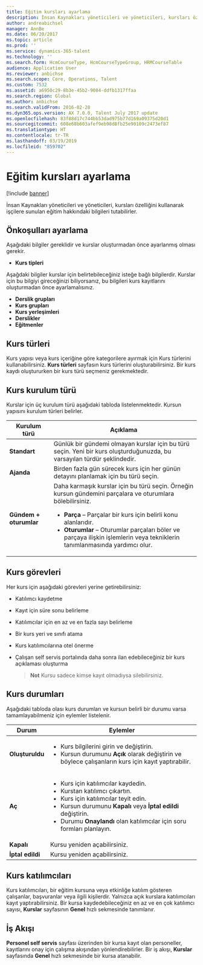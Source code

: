 ```yaml
---
title: Eğitim kursları ayarlama
description: İnsan Kaynakları yöneticileri ve yöneticileri, kursları özelliğini kullanarak işçilere sunulan eğitim hakkındaki bilgileri tutabilirler.
author: andreabichsel
manager: AnnBe
ms.date: 06/20/2017
ms.topic: article
ms.prod: ''
ms.service: dynamics-365-talent
ms.technology: ''
ms.search.form: HcmCourseType, HcmCourseTypeGroup, HRMCourseTable
audience: Application User
ms.reviewer: anbichse
ms.search.scope: Core, Operations, Talent
ms.custom: 7532
ms.assetid: a6950c29-8b3e-45b2-9084-ddfb1317ffaa
ms.search.region: Global
ms.author: anbichse
ms.search.validFrom: 2016-02-28
ms.dyn365.ops.version: AX 7.0.0, Talent July 2017 update
ms.openlocfilehash: 83f88d17c744bb53dad975b77d169a09375d20d1
ms.sourcegitcommit: 608e68b603afef9eb98d8fb25e90109c2473ef87
ms.translationtype: HT
ms.contentlocale: tr-TR
ms.lasthandoff: 03/19/2019
ms.locfileid: "859702"
---
```

# <a name="set-up-training-courses"></a>Eğitim kursları ayarlama

[!include [banner](includes/banner.md)]

İnsan Kaynakları yöneticileri ve yöneticileri, kursları özelliğini kullanarak işçilere sunulan eğitim hakkındaki bilgileri tutabilirler.

 <a name="set-up-prerequisites"></a>Önkoşulları ayarlama
---------------------

Aşağıdaki bilgiler gereklidir ve kurslar oluşturmadan önce ayarlanmış olması gerekir.
-   **Kurs tipleri**

Aşağdaki bilgiler kurslar için belirtebileceğiniz isteğe bağlı bilgilerdir. Kurslar için bu bilgiyi gireceğinizi biliyorsanız, bu bilgileri kurs kayıtlarını oluşturmadan önce ayarlamalısınız.
-   **Derslik grupları**
-   **Kurs grupları**
-   **Kurs yerleşimleri**
-   **Derslikler**
-   **Eğitmenler**

## <a name="course-types"></a>Kurs türleri
Kurs yapısı veya kurs içeriğine göre kategorilere ayırmak için Kurs türlerini kullanabilirsiniz. **Kurs türleri** sayfasın kurs türlerini oluşturabilirsiniz. Bir kurs kaydı oluştururken bir kurs türü seçmeniz gerekmektedir.

## <a name="course-setup-type"></a> Kurs kurulum türü
Kurslar için üç kurulum türü aşağıdaki tabloda listelenmektedir. Kursun yapısını kurulum türleri belirler.

<table>
<thead>
<tr class="header">
<th>Kurulum türü</th>
<th>Açıklama</th>
</tr>
</thead>
<tbody>
<tr class="odd">
<td><strong>Standart</strong></td>
<td>Günlük bir gündemi olmayan kurslar için bu türü seçin. Yeni bir kurs oluşturduğunuzda, bu varsayılan türdür şeklindedir.</td>
</tr>
<tr class="even">
<td><strong>Ajanda</strong></td>
<td>Birden fazla gün sürecek kurs için her günün detayını planlamak için bu türü seçin.</td>
</tr>
<tr class="odd">
<td><strong>Gündem + oturumlar</strong></td>
<td>Daha karmaşık kurslar için bu türü seçin. Örneğin kursun gündemini parçalara ve oturumlara bölebilirsiniz.
<ul>
<li><strong>Parça</strong> – Parçalar bir kurs için belirli konu alanlarıdır.</li>
<li><strong>Oturumlar</strong> – Oturumlar parçaları böler ve parçaya ilişkin işlemlerin veya tekniklerin tanımlanmasında yardımcı olur.</li>
</ul></td>
</tr>
</tbody>
</table>

## <a name="course-tasks"></a> Kurs görevleri
Her kurs için aşağıdaki görevleri yerine getirebilirsiniz:
- Katılımcı kaydetme
- Kayıt için süre sonu belirleme
- Katılımcılar için en az ve en fazla sayı belirleme
- Bir kurs yeri ve sınıfı atama
- Kurs katılımcılarına otel önerme
- Çalışan self servis portalında daha sonra ilan edebileceğiniz bir kurs açıklaması oluşturma

  >**Not** Kursu sadece kimse kayıt olmadıysa silebilirsiniz. 

## <a name="course-statuses"></a>Kurs durumları
Aşağıdaki tabloda olası kurs durumları ve kursun belirli bir durumu varsa tamamlayabilmeniz için eylemler listelenir.

<table>
<thead>
<tr class="header">
<th>Durum</th>
<th>Eylemler</th>
</tr>
</thead>
<tbody>
<tr class="odd">
<td><strong>Oluşturuldu</strong></td>
<td><ul>
<li>Kurs bilgilerini girin ve değiştirin.</li>
<li>Kursun durumunu <strong>Açık</strong> olarak değiştirin ve böylece çalışanların kurs için kayıt yaptırabilir.</li>
</ul></td>
</tr>
<tr class="even">
<td><strong>Aç</strong></td>
<td><ul>
<li>Kurs için katılımcılar kaydedin.</li>
<li>Kurstan katılımcı çıkartın.</li>
<li>Kurs için katılımcılar teyit edin.</li>
<li>Kursun durumunu <strong> Kapalı</strong> veya <strong>İptal edildi</strong> değiştirin.</li>
<li>Durumu <strong>Onaylandı</strong> olan katılımcılar için soru formları planlayın.</li>
</ul></td>
</tr>
<tr class="odd">
<td><strong>Kapalı</strong></td>
<td>Kursu yeniden açabilirsiniz.</td>
</tr>
<tr class="even">
<td><strong>İptal edildi</strong></td>
<td>Kursu yeniden açabilirsiniz.</td>
</tr>
</tbody>
</table>

## <a name="course-participants"></a>Kurs katılımcıları
Kurs katılımcıları, bir eğitim kursuna veya etkinliğe katılım gösteren çalışanlar, başvuranlar veya ilgili kişilerdir. Yalnızca açık kurslara katılımcıları kayıt yaptırabilirsiniz. Bir kursa kaydedebileceğiniz en az ve en çok katılımcı sayısı, **Kurslar** sayfasının **Genel** hızlı sekmesinde tanımlanır.

<a name="workflow"></a>İş Akışı
--------

**Personel self servis** sayfası üzerinden bir kursa kayıt olan personeller, kayıtlarını onay için çalışma akışından yönlendirebilirler.  Bir iş akışı, **Kurslar** sayfasında **Genel** hızlı sekmesinde bir kursa atanabilir.





